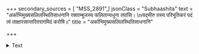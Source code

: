 +++
secondary_sources = [ "MSS_2891",]
jsonClass = "Subhaashita"
text = "अर्काभिमुख्यसलिलस्थितिसाधनानि रक्ताम्बुजस्य फलितान्यधुना तपांसि।  \nयद्भीरु तस्य परिभूतिकरं पदं त्वं लाक्षारसान्तरितरागमिदं करोषि॥"
title = "अर्काभिमुख्यसलिलस्थितिसाधनानि"

+++

<details><summary>Text</summary>

अर्काभिमुख्यसलिलस्थितिसाधनानि रक्ताम्बुजस्य फलितान्यधुना तपांसि।  
यद्भीरु तस्य परिभूतिकरं पदं त्वं लाक्षारसान्तरितरागमिदं करोषि॥
</details>
